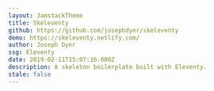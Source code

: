 ```yaml
---
layout: JamstackTheme
title: Skeleventy
github: https://github.com/josephdyer/skeleventy
demo: https://skeleventy.netlify.com/
author: Joseph Dyer
ssg: Eleventy
date: 2019-02-11T15:07:16.000Z
description: A skeleton boilerplate built with Eleventy.
stale: false
---
```

